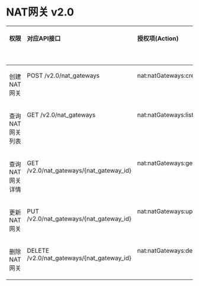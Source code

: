 # NAT网关 v2.0<a name="nat_api_0032"></a>

<a name="table1351682493510"></a>
<table><thead align="left"><tr id="row1759512463518"><th class="cellrowborder" valign="top" width="17.41%" id="mcps1.1.6.1.1"><p id="p6174435204812"><a name="p6174435204812"></a><a name="p6174435204812"></a>权限</p>
</th>
<th class="cellrowborder" valign="top" width="26.229999999999997%" id="mcps1.1.6.1.2"><p id="p8174113504816"><a name="p8174113504816"></a><a name="p8174113504816"></a>对应API接口</p>
</th>
<th class="cellrowborder" valign="top" width="24.62%" id="mcps1.1.6.1.3"><p id="p8701346133717"><a name="p8701346133717"></a><a name="p8701346133717"></a>授权项(Action)</p>
</th>
<th class="cellrowborder" valign="top" width="17.53%" id="mcps1.1.6.1.4"><p id="p5985736163016"><a name="p5985736163016"></a><a name="p5985736163016"></a>IAM项目(Project)</p>
</th>
<th class="cellrowborder" valign="top" width="14.21%" id="mcps1.1.6.1.5"><p id="p8985133619300"><a name="p8985133619300"></a><a name="p8985133619300"></a>企业项目(Enterprise Project)</p>
</th>
</tr>
</thead>
<tbody><tr id="row15595192412355"><td class="cellrowborder" valign="top" width="17.41%" headers="mcps1.1.6.1.1 "><p id="p99845386429"><a name="p99845386429"></a><a name="p99845386429"></a>创建NAT网关</p>
</td>
<td class="cellrowborder" valign="top" width="26.229999999999997%" headers="mcps1.1.6.1.2 "><p id="p872832315425"><a name="p872832315425"></a><a name="p872832315425"></a>POST /v2.0/nat_gateways</p>
</td>
<td class="cellrowborder" valign="top" width="24.62%" headers="mcps1.1.6.1.3 "><p id="p6984138104220"><a name="p6984138104220"></a><a name="p6984138104220"></a>nat:natGateways:create</p>
</td>
<td class="cellrowborder" valign="top" width="17.53%" headers="mcps1.1.6.1.4 "><p id="p15756115919276"><a name="p15756115919276"></a><a name="p15756115919276"></a>√</p>
</td>
<td class="cellrowborder" valign="top" width="14.21%" headers="mcps1.1.6.1.5 "><p id="p54871102411"><a name="p54871102411"></a><a name="p54871102411"></a>×</p>
</td>
</tr>
<tr id="row959782416351"><td class="cellrowborder" valign="top" width="17.41%" headers="mcps1.1.6.1.1 "><p id="p3984173819420"><a name="p3984173819420"></a><a name="p3984173819420"></a>查询NAT网关列表</p>
</td>
<td class="cellrowborder" valign="top" width="26.229999999999997%" headers="mcps1.1.6.1.2 "><p id="p9728202354219"><a name="p9728202354219"></a><a name="p9728202354219"></a>GET /v2.0/nat_gateways</p>
</td>
<td class="cellrowborder" valign="top" width="24.62%" headers="mcps1.1.6.1.3 "><p id="p1984938134215"><a name="p1984938134215"></a><a name="p1984938134215"></a>nat:natGateways:list</p>
</td>
<td class="cellrowborder" valign="top" width="17.53%" headers="mcps1.1.6.1.4 "><p id="p1475655902719"><a name="p1475655902719"></a><a name="p1475655902719"></a>√</p>
</td>
<td class="cellrowborder" valign="top" width="14.21%" headers="mcps1.1.6.1.5 "><p id="p153706545313"><a name="p153706545313"></a><a name="p153706545313"></a>×</p>
</td>
</tr>
<tr id="row459717246353"><td class="cellrowborder" valign="top" width="17.41%" headers="mcps1.1.6.1.1 "><p id="p5984938194212"><a name="p5984938194212"></a><a name="p5984938194212"></a>查询NAT网关详情</p>
</td>
<td class="cellrowborder" valign="top" width="26.229999999999997%" headers="mcps1.1.6.1.2 "><p id="p7728123134218"><a name="p7728123134218"></a><a name="p7728123134218"></a>GET /v2.0/nat_gateways/{nat_gateway_id}</p>
</td>
<td class="cellrowborder" valign="top" width="24.62%" headers="mcps1.1.6.1.3 "><p id="p5984938184220"><a name="p5984938184220"></a><a name="p5984938184220"></a>nat:natGateways:get</p>
</td>
<td class="cellrowborder" valign="top" width="17.53%" headers="mcps1.1.6.1.4 "><p id="p167561459142711"><a name="p167561459142711"></a><a name="p167561459142711"></a>√</p>
</td>
<td class="cellrowborder" valign="top" width="14.21%" headers="mcps1.1.6.1.5 "><p id="p1370175418319"><a name="p1370175418319"></a><a name="p1370175418319"></a>×</p>
</td>
</tr>
<tr id="row1159792493517"><td class="cellrowborder" valign="top" width="17.41%" headers="mcps1.1.6.1.1 "><p id="p16984123820424"><a name="p16984123820424"></a><a name="p16984123820424"></a>更新NAT网关</p>
</td>
<td class="cellrowborder" valign="top" width="26.229999999999997%" headers="mcps1.1.6.1.2 "><p id="p0728122304213"><a name="p0728122304213"></a><a name="p0728122304213"></a>PUT /v2.0/nat_gateways/{nat_gateway_id}</p>
</td>
<td class="cellrowborder" valign="top" width="24.62%" headers="mcps1.1.6.1.3 "><p id="p0984163810422"><a name="p0984163810422"></a><a name="p0984163810422"></a>nat:natGateways:update</p>
</td>
<td class="cellrowborder" valign="top" width="17.53%" headers="mcps1.1.6.1.4 "><p id="p9757145912271"><a name="p9757145912271"></a><a name="p9757145912271"></a>√</p>
</td>
<td class="cellrowborder" valign="top" width="14.21%" headers="mcps1.1.6.1.5 "><p id="p19370155411318"><a name="p19370155411318"></a><a name="p19370155411318"></a>×</p>
</td>
</tr>
<tr id="row85979249353"><td class="cellrowborder" valign="top" width="17.41%" headers="mcps1.1.6.1.1 "><p id="p1598453824219"><a name="p1598453824219"></a><a name="p1598453824219"></a>删除NAT网关</p>
</td>
<td class="cellrowborder" valign="top" width="26.229999999999997%" headers="mcps1.1.6.1.2 "><p id="p1872962320422"><a name="p1872962320422"></a><a name="p1872962320422"></a>DELETE /v2.0/nat_gateways/{nat_gateway_id}</p>
</td>
<td class="cellrowborder" valign="top" width="24.62%" headers="mcps1.1.6.1.3 "><p id="p89843387426"><a name="p89843387426"></a><a name="p89843387426"></a>nat:natGateways:delete</p>
</td>
<td class="cellrowborder" valign="top" width="17.53%" headers="mcps1.1.6.1.4 "><p id="p187577594276"><a name="p187577594276"></a><a name="p187577594276"></a>√</p>
</td>
<td class="cellrowborder" valign="top" width="14.21%" headers="mcps1.1.6.1.5 "><p id="p190572017235"><a name="p190572017235"></a><a name="p190572017235"></a>×</p>
</td>
</tr>
</tbody>
</table>

